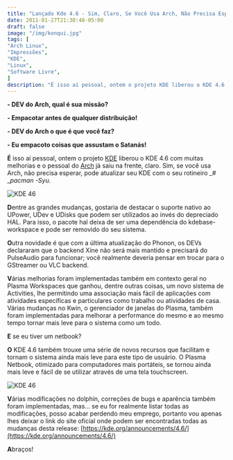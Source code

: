 ```yaml
---
title: "Lançado Kde 4.6 - Sim, Claro, Se Você Usa Arch, Não Precisa Esperar"
date: 2011-01-27T21:30:48-05:00
draft: false
image: "/img/konqui.jpg"
tags: [
"Arch Linux",
"Impressões",
"KDE",
"Linux",
"Software Livre",
]
description: "É isso aí pessoal, ontem o projeto KDE liberou o KDE 4.6 com muitas melhorias e o pessoal do Arch já saiu na frente, claro. Sim, se você usa Arch, não precisa esperar, pode atualizar seu KDE com o seu rotineiro # pacman -Syu."
---
```

**- DEV do Arch, qual é sua missão?**

**- Empacotar antes de qualquer distribuição!**

**- DEV do Arch o que é que você faz?**

**- Eu empacoto coisas que assustam o Satanás!**

**É** isso aí pessoal, ontem o projeto [KDE](https://kde.org) liberou o KDE 4.6 com muitas melhorias e o pessoal do [Arch](https://archlinux.org) já saiu na frente, claro. Sim, se você usa Arch, não precisa esperar, pode atualizar seu KDE com o seu rotineiro _# __pacman -Syu._


![KDE 46](/img/kde46.png)


**D**entre as grandes mudanças, gostaria de destacar o suporte nativo ao UPower, UDev e UDisks que podem ser utilizados ao invés do depreciado HAL. Para isso, o pacote hal deixa de ser uma dependência do kdebase-workspace e pode ser removido do seu sistema.

**O**utra novidade é que com a última atualização do Phonon, os DEVs declararam que o backend Xine não será mais mantido e precisará do PulseAudio para funcionar; você realmente deveria pensar em trocar para o GStreamer ou VLC backend.

**V**árias melhorias foram implementadas também em contexto geral no Plasma Workspaces que ganhou, dentre outras coisas, um novo sistema de Activities, lhe permitindo uma associação mais fácil de aplicações com atividades específicas e particulares como trabalho ou atividades de casa. Várias mudanças no Kwin, o gerenciador de janelas do Plasma, também foram implementadas para melhorar a performance do mesmo e ao mesmo tempo tornar mais leve para o sistema como um todo.

**E** se eu tiver um netbook?

**O** KDE 4.6 também trouxe uma série de novos recursos que facilitam e tornam o sistema ainda mais leve para este tipo de usuário. O Plasma Netbook, otimizado para computadores mais portáteis, se tornou ainda mais leve e fácil de se utilizar através de uma tela touchscreen.

![KDE 46](/img/kde46_1.png)


**V**árias modificações no dolphin, correções de bugs e aparência também foram implementadas, mas... se eu for realmente listar todas as modificações, posso acabar perdendo meu emprego, portanto vou apenas lhes deixar o link do site oficial onde podem ser encontradas todas as mudanças desta release: [https://kde.org/announcements/4.6/](https://kde.org/announcements/4.6/)

**A**braços!
